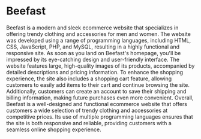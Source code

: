 # Beefast
Beefast is a modern and sleek ecommerce website that specializes in offering trendy clothing and accessories for men and women. The website was developed using a range of programming languages, including HTML, CSS, JavaScript, PHP, and MySQL, resulting in a highly functional and responsive site.
As soon as you land on Beefast's homepage, you'll be impressed by its eye-catching design and user-friendly interface. The website features large, high-quality images of its products, accompanied by detailed descriptions and pricing information.
To enhance the shopping experience, the site also includes a shopping cart feature, allowing customers to easily add items to their cart and continue browsing the site. Additionally, customers can create an account to save their shipping and billing information, making future purchases even more convenient.
Overall, Beefast is a well-designed and functional ecommerce website that offers customers a wide selection of trendy clothing and accessories at competitive prices. Its use of multiple programming languages ensures that the site is both responsive and reliable, providing customers with a seamless online shopping experience.
